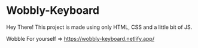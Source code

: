 # Wobbly-Keyboard
Hey There! This project is made using only HTML, CSS and a little bit of JS.

Wobble For yourself => https://wobbly-keyboard.netlify.app/
